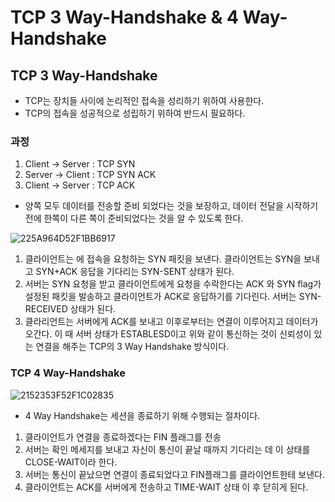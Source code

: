 # TCP 3 Way-Handshake & 4 Way-Handshake

## TCP 3 Way-Handshake
- TCP는 장치들 사이에 논리적인 접속을 성리하기 위하여 사용한다.
- TCP의 접속을 성공적으로 성립하기 위하여 반드시 필요하다.
### 과정 
1. Client -> Server : TCP SYN
2. Server -> Client : TCP SYN ACK
3. Client -> Server : TCP ACK

- 양쪽 모두 데이터를 전송할 준비 되었다는 것을 보장하고, 데이터 전달을 시작하기 전에 한쪽이 다른 쪽이 준비되었다는 것을 알 수 있도록 한다.

![225A964D52F1BB6917](https://user-images.githubusercontent.com/55469012/170932347-89a7708d-6a51-44f0-ac58-5e1d1fd169f3.png)

1. 클라이언트는 에 접속을 요청하는 SYN 패킷을 보낸다. 클라이언트는 SYN을 보내고 SYN+ACK 응답을 기다리는 SYN-SENT 상태가 된다.
2. 서버는 SYN 요청을 받고 클라이언트에게 요청을 수락한다는 ACK 와 SYN flag가 설정된 패킷을 발송하고 클라이언트가 ACK로 응답하기를 기다린다. 서버는 SYN-RECEIVED 상태가 된다.
3. 클라리언트는 서버에게 ACK를 보내고 이후로부터는 연결이 이루어지고 데이터가 오간다. 이 때 서버 상태가 ESTABLESD이고 위와 같이 통신하는 것이 신뢰성이 있는 연결을 해주는 TCP의 3 Way Handshake 방식이다.

### TCP 4 Way-Handshake
![2152353F52F1C02835](https://user-images.githubusercontent.com/55469012/170933119-bf9892f3-7644-420c-bd4b-b0d3a3de9ef0.png)

- 4 Way Handshake는 세션을 종료하기 위해 수행되는 절차이다.

1. 클라이언트가 연결을 종료하겠다는 FIN 플래그를 전송
2. 서버는 확인 메세지를 보내고 자신이 통신이 끝날 때까지 기다리는 데 이 상태를 CLOSE-WAIT이라 한다.
3. 서버는 통신이 끝났으면 연결이 종료되었다고 FIN플래그를 클라이언트한테 보낸다.
4. 클라이언트는 ACK를 서버에게 전송하고 TIME-WAIT 상태 이 후 닫히게 된다.
